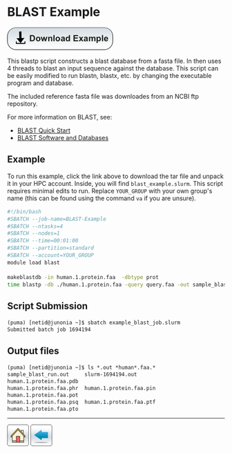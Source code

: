 # BLAST Example

[![](/Images/Download-Button.png)](BLAST_EXAMPLE.tar.gz)

This blastp script constructs a blast database from a fasta file. In then uses 4 threads to blast an input sequence against the database. This script can be easily modified to run blastn, blastx, etc. by changing the executable program and database.

The included reference fasta file was downloades from an NCBI ftp repository.

For more information on BLAST, see:
* [BLAST Quick Start](https://www.ncbi.nlm.nih.gov/books/NBK279680/)
* [BLAST Software and Databases](https://blast.ncbi.nlm.nih.gov/Blast.cgi?PAGE_TYPE=BlastDocs&DOC_TYPE=Download)

## Example

To run this example, click the link above to download the tar file and unpack it in your HPC account. Inside, you will find ```blast_example.slurm```. This script requires minimal edits to run. Replace ```YOUR_GROUP``` with your own group's name (this can be found using the command ```va``` if you are unsure).
```bash
#!/bin/bash
#SBATCH --job-name=BLAST-Example
#SBATCH --ntasks=4
#SBATCH --nodes=1             
#SBATCH --time=00:01:00   
#SBATCH --partition=standard
#SBATCH --account=YOUR_GROUP
module load blast

makeblastdb -in human.1.protein.faa  -dbtype prot
time blastp -db ./human.1.protein.faa -query query.faa -out sample_blast_run.out -evalue 1e-30 -num_descriptions 10 -num_alignments 10 -num_threads 4
```

## Script Submission
```console
(puma) [netid@junonia ~]$ sbatch example_blast_job.slurm
Submitted batch job 1694194
```

## Output files
```console
(puma) [netid@junonia ~]$ ls *.out *human*.faa.*
sample_blast_run.out     slurm-1694194.out        human.1.protein.faa.pdb
human.1.protein.faa.phr  human.1.protein.faa.pin  human.1.protein.faa.pot
human.1.protein.faa.psq  human.1.protein.faa.ptf  human.1.protein.faa.pto
```

*****
[![](/Images/home.png)](https://ua-researchcomputing-hpc.github.io/) 
[![](/Images/back.png)](../)
